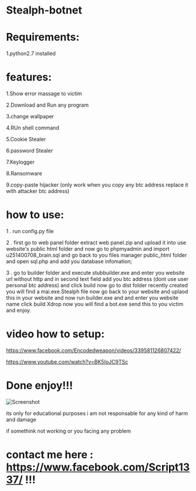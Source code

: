 # Stealph-botnet

# Requirements:
1.python2.7 installed

# features:
1.Show error massage to victim

2.Download and Run any program

3.change wallpaper

4.RUn shell command

5.Cookie Stealer

6.password Stealer

7.Keylogger

8.Ransomware

9.copy-paste hijacker  (only work when you copy any btc address replace it with attacker btc address)

# how to use:

1 . run config.py file

2 . first go to web panel folder
extract web panel.zip and upload it into use website's public html folder
and now go to phpmyadmin and import u251400708_brain.sql and go back to you files manager public_html folder and open sql.php and add you database infomation;

3 . go to builder folder and execute  stubbuilder.exe
and enter you website url without http
and in second text field add you btc address (dont use user personal btc address)
and click build now go to dist folder recently created you will find a mai.exe.Stealph file  now go back  to your website and uplaod  this in your website and now run builder.exe and and enter you website name click build Xdrop now you will find a bot.exe send this to you victim and enjoy.
# video how to setup:

https://www.facebook.com/Encodedweapon/videos/339581126807422/

https://www.youtube.com/watch?v=BK5IoJC9TSc
# Done enjoy!!!
 

![Screenshot](https://github.com/ScRiPt1337/Stealph-botnet/blob/master/Capture.PNG)


its only for educational purposes i am not responsable for any kind of harm and damage

if somethink not working or you facing any problem 
# contact me here : https://www.facebook.com/Script1337/ !!!

